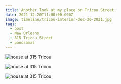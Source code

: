 ```yaml
---
title: Another look at my place on Tricou Street.
date: 2021-12-20T11:00:00.000Z
image: timeline/tricou-interior-dec-20-2021.jpg
tags:
  - post 
  - New Orleans
  - 315 Tricou Street
  - panoramas
---
```



![house at 315 Tricou](/static/img/timeline/tricou-interior-dec-20-2021.jpg)

![house at 315 Tricou](/static/img/timeline/tricou-interior-my-desk-dec-20-2021.jpg)

![house at 315 Tricou](/static/img/timeline/tricou-panorama-dec-20-2021.jpg)

